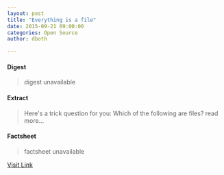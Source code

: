 ```yaml
---
layout: post
title: "Everything is a file"
date: 2015-09-21 09:00:00
categories: Open Source
author: dboth

---
```



#### Digest
>digest unavailable

#### Extract
>Here's a trick question for you: Which of the following are files? read more...

#### Factsheet
>factsheet unavailable

[Visit Link](http://opensource.com/life/15/9/everything-is-a-file)


